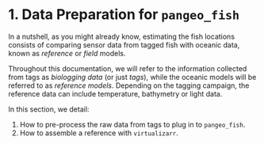 # 1. Data Preparation for `pangeo_fish`

In a nutshell, as you might already know, estimating the fish locations consists of comparing sensor data from tagged fish with oceanic data, known as _reference_ or _field_ models.

Throughout this documentation, we will refer to the information collected from tags as _biologging data_ (or just _tags_), while the oceanic models will be referred to as _reference models_.
Depending on the tagging campaign, the reference data can include temperature, bathymetry or light data.

In this section, we detail:

1. How to pre-process the raw data from tags to plug in to `pangeo_fish`.
2. How to assemble a reference with `virtualizarr`.
